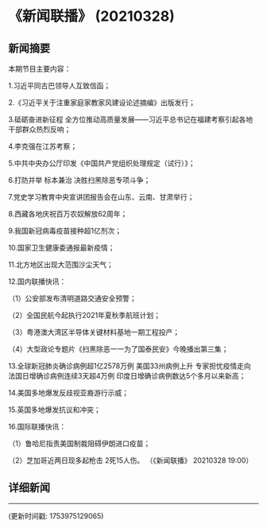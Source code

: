 # 《新闻联播》 (20210328)

## 新闻摘要

本期节目主要内容：


1.习近平同古巴领导人互致信函；


2.《习近平关于注重家庭家教家风建设论述摘编》出版发行；


3.砥砺奋进新征程 全方位推动高质量发展——习近平总书记在福建考察引起各地干部群众热烈反响；


4.李克强在江苏考察；


5.中共中央办公厅印发《中国共产党组织处理规定（试行）》；


6.打防并举 标本兼治 决胜扫黑除恶专项斗争；


7.党史学习教育中央宣讲团报告会在山东、云南、甘肃举行；


8.西藏各地庆祝百万农奴解放62周年；


9.我国新冠病毒疫苗接种超1亿剂次；


10.国家卫生健康委通报最新疫情；


11.北方地区出现大范围沙尘天气；


12.国内联播快讯：


（1）公安部发布清明道路交通安全预警；


（2）全国民航今起执行2021年夏秋季航班计划；


（3）粤港澳大湾区半导体关键材料基地一期工程投产；


（4）大型政论专题片《扫黑除恶一一为了国泰民安》今晚播出第三集；


13.全球新冠肺炎确诊病例超1亿2578万例 美国33州病例上升 专家担忧疫情走向 法国日增确诊病例连续3天超4万例 印度日增确诊病例数达5个多月以来新高；


14.美国多地爆发反歧视亚裔游行示威；


15.英国多地爆发抗议和冲突；


16.国际联播快讯：


（1）鲁哈尼指责美国制裁阻碍伊朗进口疫苗；


（2）芝加哥近两日现多起枪击 2死15人伤。
（《新闻联播》 20210328 19:00）

## 详细新闻

---

(更新时间戳: 1753975129065)

